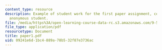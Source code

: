 ```yaml
---
content_type: resource
description: Example of student work for the first paper assignment, courtesy of an
  anonymous student.
file: /media/https%3A/open-learning-course-data-rc.s3.amazonaws.com/9-591j-language-processing-fall-2004/09241e6d1bc4889a78b532f87e3736ac_paper1.pdf
file_type: application/pdf
resourcetype: Document
title: paper1.pdf
uid: 09241e6d-1bc4-889a-78b5-32f87e3736ac
---
```

